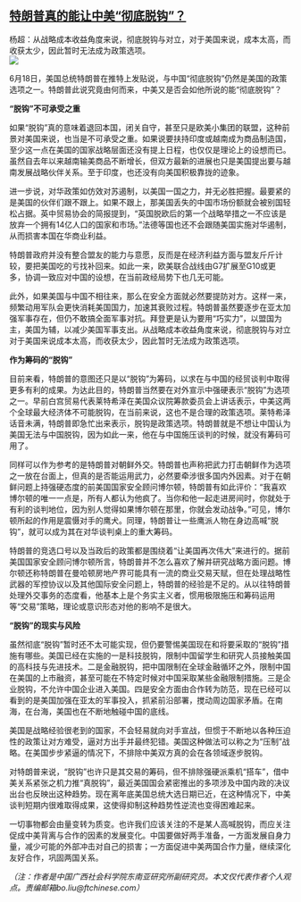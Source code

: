 <!--1594237921000-->
[特朗普真的能让中美“彻底脱钩”？](https://cn.ft.com/story/001088459?full=y)
------

<div></div><div class="story-lead">杨超：从战略成本收益角度来说，彻底脱钩与对立，对于美国来说，成本太高，而收获太少，因此暂时无法成为政策选项。</div><div class=" story-image image"><img src="https://thumbor.ftacademy.cn/unsafe/1340x754/https://thumbor.ftacademy.cn/unsafe/picture/7/000097067_piclink.jpg"></div><div class="story-body"><div id="story-body-container"><p>6月18日，美国总统特朗普在推特上发贴说，与中国“彻底脱钩”仍然是美国的政策选项之一。特朗普此说究竟由何而来，中美又是否会如他所说的能“彻底脱钩”？</p><p><b>“脱钩”不可承受之重</b></p><p>如果“脱钩”真的意味着退回本国，闭关自守，甚至只是欧美小集团的联盟，这种前景对美国来说，也当是不可承受之重。如果说要扶持印度或越南成为商品制造国，至少这一点在美国的国家战略层面还没有提上日程，也仅仅是理论上的设想而已。虽然自去年以来越南输美商品不断增长，但双方最新的进展也只是美国提出要与越南发展战略伙伴关系。至于印度，也还没有向美国积极靠拢的迹象。</p><p>进一步说，对华政策如仿效对苏遏制，以美国一国之力，并无必胜把握。最要紧的是美国的伙伴们跟不跟上。如果不跟上，那美国丢失的中国市场份额就会被别国轻松占据。英中贸易协会的简报提到，“英国脱欧后的第一个战略举措之一不应该是放弃一个拥有14亿人口的国家和市场。”法德等国也还不会跟随美国实施对华遏制，从而损害本国在华商业利益。</p><div  data-o-ads-name="mpu-middle1" class="o-ads in-article-advert" data-o-ads-formats-default="false"  data-o-ads-formats-small="FtcMobileMpu"  data-o-ads-formats-medium="FtcMpu" data-o-ads-formats-large="FtcMpu" data-o-ads-formats-extra="FtcMpu" data-o-ads-targeting="cnpos=middle1;" data-cy='[{"devices":["PC","iPhoneWeb","AndroidWeb","iPhoneApp","AndroidApp"],"pattern":"MPU","position":"Middle1","container":"mpuInStory"}]'></div><p>特朗普政府并没有整合盟友的能力与意愿，反而是在经济利益方面与盟友斤斤计较，要把美国吃的亏找补回来。如此一来，欧美联合战线由G7扩展至G10或更多，协调一致应对中国的设想，在当前政经局势下也几无可能。</p><p>此外，如果美国与中国不相往来，那么在安全方面就必然要提防对方。这样一来，频繁动用军队会更快消耗美国国力，加速其衰败过程。特朗普虽然要逐步在亚太加强军事存在，但仍不敢搞全面军事对抗。拜登更是认为要用“巧实力”，以盟国为主，美国为辅，以减少美国军事支出。从战略成本收益角度来说，彻底脱钩与对立对于美国来说成本太高，而收获太少，因此暂时无法成为政策选项。</p><p><b>作为筹码的“脱钩”</b></p><p>目前来看，特朗普的意图还只是以“脱钩”为筹码，以求在与中国的经贸谈判中取得更多有利的成果。为达此目的，特朗普当然要在对外宣示中强硬表示“脱钩”为选项之一。早前白宫贸易代表莱特希泽在美国众议院筹款委员会上讲话表示，中美这两个全球最大经济体不可能脱钩，在当前来说，这也不是合理的政策选项。莱特希泽话音未满，特朗普即急忙出来表示，脱钩是政策选项。特朗普就是不想让中国认为美国无法与中国脱钩，因为如此一来，他在与中国施压谈判的时候，就没有筹码可用了。</p><p>同样可以作为参考的是特朗普对朝鲜外交。特朗普也声称把武力打击朝鲜作为选项之一放在台面上，但真的是否能运用武力，必然要牵涉很多国内外因素。对于在朝鲜问题上持强硬态度的前美国国家安全顾问博尔顿，特朗普有如此评价：“我喜欢博尔顿的唯一一点是，所有人都认为他疯了。当你和他一起走进房间时，你就处于有利的谈判地位，因为别人觉得如果博尔顿在那里，你就会发动战争。”可见，博尔顿所起的作用是震慑对手的鹰犬。同理，特朗普让一些鹰派人物在身边高喊“脱钩”，就可以成为其在对华谈判桌上的重大筹码。</p><p>特朗普的竞选口号以及当政后的政策都是围绕着“让美国再次伟大”来进行的。据前美国国家安全顾问博尔顿所言，特朗普并不怎么喜欢了解并研究战略方面问题。博尔顿还称特朗普在曼哈顿房地产界可能具有一流的商业交易天赋，但在处理战略性武器的军控协议以及其他国际安全问题上，特朗普的经验是不足的。从以往特朗普处理外交事务的态度看，他基本上是个务实主义者，惯用极限施压和筹码运用等“交易”策略，理论或意识形态对他的影响不是很大。</p><div data-o-ads-name="mpu-middle2" class="o-ads in-article-advert" data-o-ads-formats-default="false"  data-o-ads-formats-small="FtcMobileMpu"  data-o-ads-formats-medium="false" data-o-ads-formats-large="false" data-o-ads-formats-extra="false" data-o-ads-targeting="cnpos=middle2;" data-cy='[{"devices":["iPhoneWeb","AndroidWeb","iPhoneApp","AndroidApp"],"pattern":"MPU","position":"Middle2","container":"mpuInStory"}]'></div><p><b>“脱钩”的现实与风险</b></p><p>虽然彻底“脱钩”暂时还不太可能实现，但仍要警惕美国现在和将要采取的“脱钩”措施有哪些。美国已经在实施的一是科技脱钩，限制中国留学生和研究人员接触美国的高科技与先进技术。二是金融脱钩，把中国限制在全球金融循环之外，限制中国在美国的上市融资，甚至可能在不特定时候对中国采取某些金融限制措施。三是企业脱钩，不允许中国企业进入美国。四是安全方面由合作转为防范，现在已经可以看到的是美国加强在亚太的军事投入，抓紧前沿部署，搅动周边国家矛盾。在南海，在台海，美国也在不断地触碰中国的底线。</p><p>美国是战略经验很老到的国家，不会轻易就向对手宣战，但惯于不断地以各种压迫性的政策让对方难受，逼对方出手并最终犯错。美国这种做法可以称之为“压制”战略。在美国步步紧逼的情况下，不排除中美双方真的会在各领域逐步脱钩。</p><p>对特朗普来说，“脱钩”也许只是其交易的筹码，但不排除强硬派乘机“搭车”，借中美关系紧张之机力推“真脱钩”，最近美国国会紧密推出的多项涉及中国内政的决议出台也反映出这种趋势。现在离年底美国总统大选日期已近，在这种情况下，中美谈判短期内很难取得成果，这使得抑制这种趋势性逆流也变得困难起来。</p><p>一切事物都会由量变转为质变。也许我们应该关注的不是某人高喊脱钩，而应关注促成中美背离与合作的因素的发展变化。中国要做好两手准备，一方面发展自身力量，减少可能的外部冲击对自己的损害；一方面促进中美两国合作力量，继续深化友好合作，巩固两国关系。</p><div data-o-ads-name="mpu-middle3" class="o-ads in-article-advert" data-o-ads-formats-default="false"  data-o-ads-formats-small="FtcMobileMpu"  data-o-ads-formats-medium="false" data-o-ads-formats-large="false" data-o-ads-formats-extra="false" data-o-ads-targeting="cnpos=middle3;" data-cy='[{"devices":["iPhoneWeb","AndroidWeb","iPhoneApp","AndroidApp"],"pattern":"MPU","position":"Middle3","container":"mpuInStory"}]'></div><p><i>（注：作者是中国广西社会科学院东南亚研究所副研究员。本文仅代表作者个人观点。责编邮箱bo.liu@ftchinese.com）</i></p></div><div class="clearfloat"></div></div>
